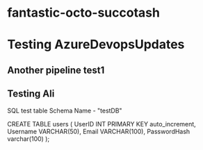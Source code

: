 ﻿# fantastic-octo-succotash
# Testing AzureDevopsUpdates
## Another pipeline test1
## Testing Ali
SQL test table
Schema Name - "testDB"

CREATE TABLE users (
    UserID INT PRIMARY KEY auto_increment,
    Username VARCHAR(50),
    Email VARCHAR(100),
    PasswordHash varchar(100)
);
